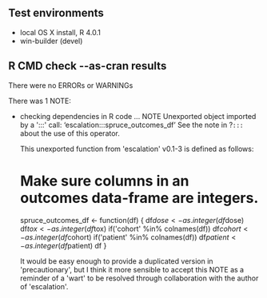 ## Test environments
* local OS X install, R 4.0.1
* win-builder (devel)

## R CMD check --as-cran results
There were no ERRORs or WARNINGs

There was 1 NOTE:

* checking dependencies in R code ... NOTE
  Unexported object imported by a ':::' call: ‘escalation:::spruce_outcomes_df’
    See the note in ?`:::` about the use of this operator.

  This unexported function from 'escalation' v0.1-3 is defined as follows:
  
  # Make sure columns in an outcomes data-frame are integers.
  spruce_outcomes_df <- function(df) {
    df$dose <- as.integer(df$dose)
    df$tox <- as.integer(df$tox)
    if('cohort' %in% colnames(df)) df$cohort <- as.integer(df$cohort)
    if('patient' %in% colnames(df)) df$patient <- as.integer(df$patient)
    df
  }
  
  It would be easy enough to provide a duplicated version in 'precautionary',
  but I think it more sensible to accept this NOTE as a reminder of a 'wart'
  to be resolved through collaboration with the author of 'escalation'. 
